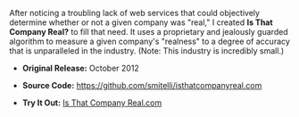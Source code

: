 After noticing a troubling lack of web services that could objectively determine whether or not a given company was "real," I created **Is That Company Real?** to fill that need. It uses a proprietary and jealously guarded algorithm to measure a given company's "realness" to a degree of accuracy that is unparalleled in the industry. (Note: This industry is incredibly small.)

* **Original Release:** October 2012

* **Source Code:** <https://github.com/smitelli/isthatcompanyreal.com>

* **Try It Out:** [Is That Company Real.com](https://www.isthatcompanyreal.com/)

